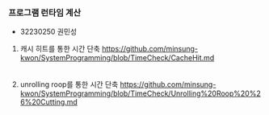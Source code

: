 ### 프로그램 런타임 계산
- 32230250 권민성

1. 캐시 히트를 통한 시간 단축
   https://github.com/minsung-kwon/SystemProgramming/blob/TimeCheck/CacheHit.md  
   <br><br>
2. unrolling roop를 통한 시간 단축
   https://github.com/minsung-kwon/SystemProgramming/blob/TimeCheck/Unrolling%20Roop%20%26%20Cutting.md  
   <br>
